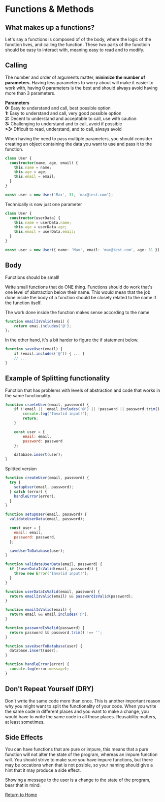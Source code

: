 # Functions & Methods

## What makes up a functions?

Let's say a functions is composed of of the body, where the logic of the function lives, and calling the function. These two parts of the functioin should be easy to interact with, meaning easy to read and to modify.

## Calling

The number and order of arguments matter, **minimize the number of parameters**. 
Having less parameters to worry about will make it easier to work with, having 0 parameters is the best and should always avoid having more than 3 parameters.

**Parameters** <br>
**0:** Easy to understand and call, best possible option <br>
**1:** Easy to understand and call, very good possible option<br>
**2:** Decent to understand and acceptable to call, use with caution <br>
**3:** Challenging to understand and to call, avoid if possible <br>
**>3:** Dfficult to read, understand, and to call, always avoid <br>

When having the need to pass multiple parameters, you should consider creating an object containing the data you want to use and pass it to the function.

```ts
class User {
  constructor(name, age, email) {
    this.name = name;
    this.age = age;
    this.email = email;
  }
}

const user = new User('Max', 31, 'max@test.com');
```
Technically is now just one parameter
```ts
class User {
  constructor(userData) {
    this.name = userData.name;
    this.age = userData.age;
    this.email = userData.email;
  }
}

const user = new User({ name: 'Max', email: 'max@test.com', age: 31 });
```

## Body

Functions should be small!

Write small functions that do ONE thing. 
Functions should do work that's one level of abstraction below their name. This would mean that the job done inside the body of a function should be closely related to the name if the function itself.

The work done inside the function makes sense according to the name
```ts
function emailIsValid(emai) {
    return emai.includes('@');
};
```

In the other hand, it's a bit harder to figure the if statement below.
```ts
function saveUser(email) {
    if (email.includes('@')) { ... }
    // ...
}
```

## Example of Splitting functionality

Function that has problems with levels of abstraction and code that works in the same functionality.
```js
function craeteUser(email, password) {
    if (!email || !email.includes('@') || !password || password.trim() === '') {
        console.log('Invalid input!');
        return;
    }

    const user = {
        email: email,
        password: password
    };

    database.insert(user);
}
```

Splitted version
```js
function createUser(email, password) {
  try {
    setupUser(email, password);
  } catch (error) {
    handleError(error);
  }
}

function setupUser(email, password) {
  validateUserData(email, password);

  const user = {
    email: email,
    password: password,
  };

  saveUserToDatabase(user);
}

function validateUserData(email, password) {
  if (!userDataIsValid(email, password)) {
    throw new Error('Invalid input!');
  }
}

function userDataIsValid(email, password) {
  return emailIsValid(email) && passwordIsValid(password);
}

function emailIsValid(email) {
  return email && email.includes('@');
}

function passwordIsValid(password) {
  return password && password.trim() !== '';
}

function saveUserToDatabase(user) {
  database.insert(user);
}

function handleError(error) {
  console.log(error.message);
}
```

## Don't Repeat Yourself (DRY)

Don't write the same code more than once. This is another important reason why you might want to split the functionality of your code. When you write the same code in different places and you want to make a change, you would have to write the same code in all those places. Reusability matters, at least sometimes.

## Side Effects

You can have functions that are pure or impure, this means that a pure function will not alter the state of the program, whereas an impure function will.
You should strive to make sure you have impure functions, but there may be occations when that is not posible, so your naming should give a hint that it may produce a side effect.

Showing a message to the user is a change to the state of the program, bear that in mind.

[Return to Home](./README.md)